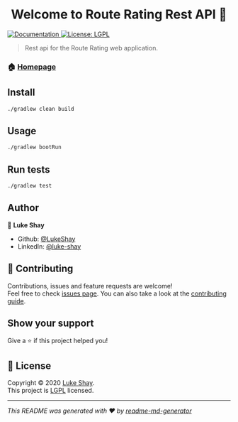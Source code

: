 <h1 align="center">Welcome to Route Rating Rest API 👋</h1>
<p>
  <a href="https://github.com/LukeShay/route-rating/wiki" target="_blank">
    <img alt="Documentation" src="https://img.shields.io/badge/documentation-yes-brightgreen.svg" />
  </a>
  <a href="https://github.com/LukeShay/route-rating-rest-api/blob/master/LICENSE" target="_blank">
    <img alt="License: LGPL" src="https://img.shields.io/badge/License-LGPL-yellow.svg" />
  </a>
</p>

> Rest api for the Route Rating web application.

### 🏠 [Homepage](https://lukeshay.com)

## Install

```sh
./gradlew clean build
```

## Usage

```sh
./gradlew bootRun
```

## Run tests

```sh
./gradlew test
```

## Author

👤 **Luke Shay**

* Github: [@LukeShay](https://github.com/LukeShay)
* LinkedIn: [@luke-shay](https://linkedin.com/in/luke-shay)

## 🤝 Contributing

Contributions, issues and feature requests are welcome!<br />Feel free to check [issues page](https://github.com/LukeShay/route-rating-rest-api/issues). You can also take a look at the [contributing guide](https://github.com/LukeShay/route-rating/wiki/Contribution).

## Show your support

Give a ⭐️ if this project helped you!

## 📝 License

Copyright © 2020 [Luke Shay](https://github.com/LukeShay).<br />
This project is [LGPL](https://github.com/LukeShay/route-rating-rest-api/blob/master/LICENSE) licensed.

***
_This README was generated with ❤️ by [readme-md-generator](https://github.com/kefranabg/readme-md-generator)_